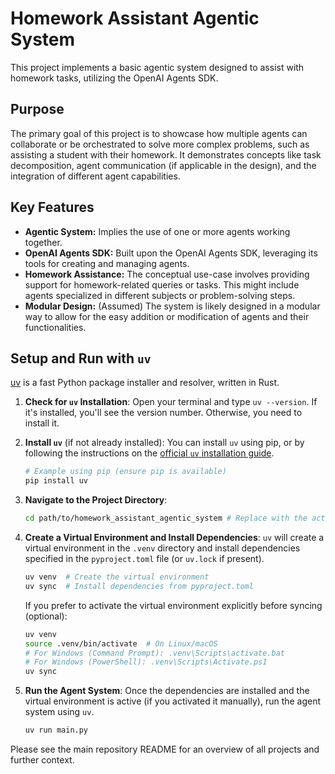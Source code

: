 # Homework Assistant Agentic System

This project implements a basic agentic system designed to assist with homework tasks, utilizing the OpenAI Agents SDK.

## Purpose

The primary goal of this project is to showcase how multiple agents can collaborate or be orchestrated to solve more complex problems, such as assisting a student with their homework. It demonstrates concepts like task decomposition, agent communication (if applicable in the design), and the integration of different agent capabilities.

## Key Features

- **Agentic System:** Implies the use of one or more agents working together.
- **OpenAI Agents SDK:** Built upon the OpenAI Agents SDK, leveraging its tools for creating and managing agents.
- **Homework Assistance:** The conceptual use-case involves providing support for homework-related queries or tasks. This might include agents specialized in different subjects or problem-solving steps.
- **Modular Design:** (Assumed) The system is likely designed in a modular way to allow for the easy addition or modification of agents and their functionalities.

## Setup and Run with `uv`

[uv](https://github.com/astral-sh/uv) is a fast Python package installer and resolver, written in Rust.

1.  **Check for `uv` Installation**:
    Open your terminal and type `uv --version`. If it's installed, you'll see the version number. Otherwise, you need to install it.

2.  **Install `uv`** (if not already installed):
    You can install `uv` using pip, or by following the instructions on the [official `uv` installation guide](https://github.com/astral-sh/uv#installation).
    ```bash
    # Example using pip (ensure pip is available)
    pip install uv
    ```

3.  **Navigate to the Project Directory**:
    ```bash
    cd path/to/homework_assistant_agentic_system # Replace with the actual path to the project
    ```

4.  **Create a Virtual Environment and Install Dependencies**:
    `uv` will create a virtual environment in the `.venv` directory and install dependencies specified in the `pyproject.toml` file (or `uv.lock` if present).
    ```bash
    uv venv  # Create the virtual environment
    uv sync  # Install dependencies from pyproject.toml
    ```
    If you prefer to activate the virtual environment explicitly before syncing (optional):
    ```bash
    uv venv
    source .venv/bin/activate  # On Linux/macOS
    # For Windows (Command Prompt): .venv\Scripts\activate.bat
    # For Windows (PowerShell): .venv\Scripts\Activate.ps1
    uv sync
    ```

5.  **Run the Agent System**:
    Once the dependencies are installed and the virtual environment is active (if you activated it manually), run the agent system using `uv`.
    ```bash
    uv run main.py
    ```

Please see the main repository README for an overview of all projects and further context.
